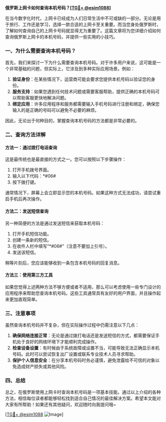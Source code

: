 **俄罗斯上网卡如何查询本机号码？[[TG💪+ @esim1088](https://t.me/s/esim1088)]**

在当今数字化时代，上网卡已经成为人们日常生活中不可或缺的一部分。无论是用于旅行、工作还是学习，选择一款合适的上网卡至关重要。而当您身处俄罗斯时，了解如何查询自己的上网卡号码就显得尤为重要了。这篇文章将为您详细介绍如何查询俄罗斯上网卡的本机号码，并提供一些实用的小技巧。

### 一、为什么需要查询本机号码？

首先，我们来探讨一下为什么需要查询本机号码。对于许多用户来说，这可能是一个非常基础的问题，但实际上，它涉及到多种实际应用场景。例如：

1. **验证身份**：在某些情况下，运营商可能会要求您提供本机号码以验证您的身份。
2. **服务支持**：如果您遇到任何技术问题或需要客服帮助，提供正确的本机号码可以帮助客服更快地解决问题。
3. **绑定应用**：许多应用程序和服务都需要输入手机号码进行注册和绑定，确保您输入的是正确的号码可以避免不必要的麻烦。

因此，无论出于何种目的，掌握查询本机号码的方法都是非常必要的。

### 二、查询方法详解

#### 方法一：通过拨打电话查询

这是最传统也是最直接的方式之一。您可以按照以下步骤操作：

1. 打开手机拨号界面。
2. 输入以下代码：*#06#
3. 按下拨打键。

通常情况下，屏幕上会立即显示您的本机号码。如果这种方式无法成功，请尝试重启手机后再次操作。

#### 方法二：发送短信查询

另一种简便的方法是通过发送短信来获取本机号码：

1. 打开手机短信功能。
2. 创建一条新的短信。
3. 在收件人栏中填写“*#06#”（注意不要加上引号）。
4. 发送该短信。

稍等片刻后，您应该能够收到一条包含本机号码的回复消息。

#### 方法三：使用第三方工具

如果您觉得上述两种方法不够方便或者不适用，那么可以考虑使用一些专门设计的应用程序来帮助您查询本机号码。这些工具通常具有友好的用户界面，并且操作起来更加直观简单。

### 三、注意事项

虽然查询本机号码并不复杂，但在实际操作过程中仍需注意以下几点：

1. **确保网络连接正常**：无论是通过拨打电话还是发送短信的方式，都需要保证手机处于良好的网络环境下才能顺利完成操作。
2. **检查设备设置**：有时候由于系统故障或设置不当，可能导致无法正确显示本机号码。此时可以尝试恢复出厂设置或联系专业技术人员寻求帮助。
3. **保护个人信息安全**：在分享本机号码时务必谨慎，避免泄露给不可信的对象以免造成财产损失或其他风险。

### 四、总结

总之，在俄罗斯使用上网卡时查询本机号码是一项基本技能。通过以上介绍的各种方法，相信每位读者都能够轻松找到适合自己情况的最佳解决方案。希望本文能对大家有所帮助！如果还有其他疑问，欢迎随时向我提问哦~

[[TG💪+ @esim1088](https://t.me/s/esim1088) ![Image](https://i.postimg.cc/4NQfJmqS/Snipaste-2025-05-13-00-14-12.png)]